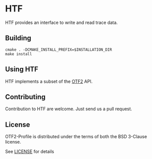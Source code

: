 # HTF

HTF provides an interface to write and read trace data.

## Building

```
cmake . -DCMAKE_INSTALL_PREFIX=$INSTALLATION_DIR
make install
```

## Using HTF

HTF implements a subset of the [OTF2](https://www.vi-hps.org/projects/score-p) API.


## Contributing

Contribution to HTF are welcome. Just send us a pull request.

## License
OTF2-Profile is distributed under the terms of both the BSD 3-Clause license.

See [LICENSE](LICENSE) for details
